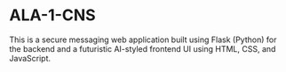 # ALA-1-CNS
This is a secure messaging web application built using Flask (Python) for the backend and a futuristic AI-styled frontend UI using HTML, CSS, and JavaScript.
